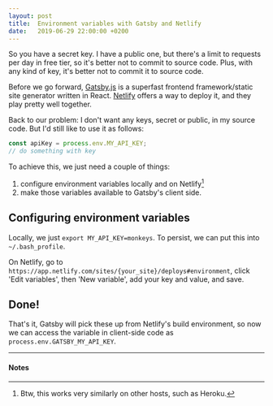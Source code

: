 ```yaml
---
layout: post
title:  Environment variables with Gatsby and Netlify
date:   2019-06-29 22:00:00 +0200
---
```

So you have a secret key. I have a public one, but there's a limit to requests per day in free tier, so it's better not to commit to source code. Plus, with any kind of key, it's better not to commit it to source code.

Before we go forward, [Gatsby.js](https://www.gatsbyjs.org/) is a superfast frontend framework/static site generator written in React. [Netlify](https://www.netlify.com/) offers a way to deploy it, and they play pretty well together.

Back to our problem: I don't want any keys, secret or public, in my source code. But I'd still like to use it as follows:
```js
const apiKey = process.env.MY_API_KEY;
// do something with key
```
To achieve this, we just need a couple of things:
1. configure environment variables locally and on Netlify[^1]
2. make those variables available to Gatsby's client side.

## Configuring environment variables
Locally, we just `export MY_API_KEY=monkeys`. To persist, we can put this into `~/.bash_profile`.

On Netlify, go to `https://app.netlify.com/sites/{your_site}/deploys#environment`, click 'Edit variables', then 'New variable', add your key and value, and save.

## Done!
That's it, Gatsby will pick these up from Netlify's build environment, so now we can access the variable in client-side code as `process.env.GATSBY_MY_API_KEY`.

---
#### Notes
[^1]: Btw, this works very similarly on other hosts, such as Heroku.
[^2]: Read more on Gatsby and environment variables [here](https://www.gatsbyjs.org/docs/environment-variables/).
